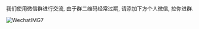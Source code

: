 我们使用微信群进行交流, 由于群二维码经常过期, 请添加下方个人微信, 拉你进群.

![WechatIMG7](https://cdn.jsdelivr.net/gh/daodao97/FigureBed@master/uPic/WechatIMG7.jpeg)

